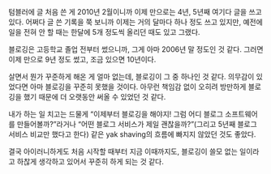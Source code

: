 텀블러에 글 처음 쓴 게 2010년 2월이니까 이제 만으로는 4년, 5년째 여기다 글을 쓰고 있다. 어쩌다 글 쓴 기록을 쭉 보니까 이제는 거의 달마다 하나 정도 쓰고 있지만, 예전에 일을 전혀 안 할 때는 한달에 5개 정도씩 올리던 때도 있고 그랬다.

블로깅은 고등학교 졸업 전부터 썼으니까, 그게 아마 2006년 말 정도인 것 같다. 그러면 이제 만으로 9년 정도 썼고, 조금 있으면 10년이다.

살면서 뭔가 꾸준하게 해온 게 얼마 없는데, 블로깅이 그 중 하나인 것 같다. 의무감이 있었다면 아마 블로깅을 꾸준히 못했을 것이다. 아무런 책임감 없이 오히려 방만하게 블로깅을 했기 때문에 더 오랫동안 써올 수 있었던 것 같다.

내가 하는 일 치고는 드물게 “이제부터 블로깅을 해야지! 그럼 어디 블로그 소프트웨어를 만들어볼까?”라거나 “어떤 블로그 서비스가 제일 괜찮을까?”(그리고 5년째 블로그 서비스 비교만 했다고 한다) 같은 yak shaving의 흐름에 빠지지 않았던 것도 좋았다.

결국 아이러니하게도 처음 시작할 때부터 지금 이때까지도, 블로깅이 쓸모 없는 일이라고 하찮게 생각하고 있어서 꾸준히 하게 되는 것 같다.
